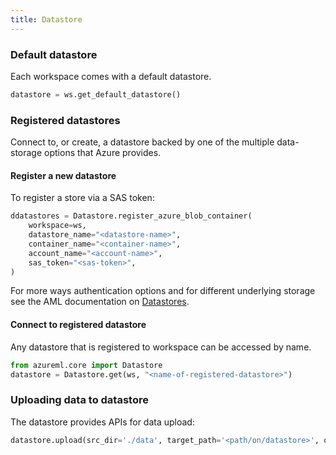 ```yaml
---
title: Datastore
---
```


### Default datastore

Each workspace comes with a default datastore.

```python
datastore = ws.get_default_datastore()
```

### Registered datastores

Connect to, or create, a datastore backed by one of the multiple data-storage options
that Azure provides.

#### Register a new datastore

To register a store via a SAS token:

```python
ddatastores = Datastore.register_azure_blob_container(
    workspace=ws,
    datastore_name="<datastore-name>",
    container_name="<container-name>",
    account_name="<account-name>",
    sas_token="<sas-token>",
)
```

For more ways authentication options and for different underlying storage see
the AML documentation on
[Datastores](https://docs.microsoft.com/en-us/python/api/azureml-core/azureml.core.datastore(class)?view=azure-ml-py).

#### Connect to registered datastore

Any datastore that is registered to workspace can be accessed by name.

```python
from azureml.core import Datastore
datastore = Datastore.get(ws, "<name-of-registered-datastore>")
```

### Uploading data to datastore

The datastore provides APIs for data upload:

```python
datastore.upload(src_dir='./data', target_path='<path/on/datastore>', overwrite=True)
```
